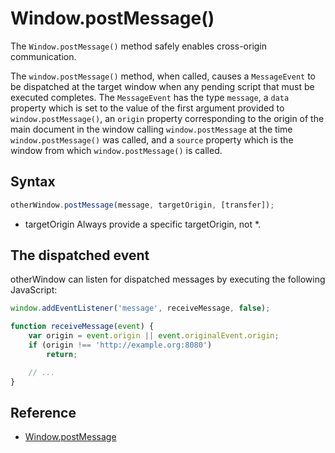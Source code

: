 # Window.postMessage()

The `Window.postMessage()` method safely enables cross-origin communication.

The `window.postMessage()` method, when called, causes a `MessageEvent` to be dispatched at the target window when any pending script that must be executed completes. The `MessageEvent` has the type `message`, a `data` property which is set to the value of the first argument provided to `window.postMessage()`, an `origin` property corresponding to the origin of the main document in the window calling `window.postMessage` at the time `window.postMessage()` was called, and a `source` property which is the window from which `window.postMessage()` is called. 

## Syntax

```js
otherWindow.postMessage(message, targetOrigin, [transfer]);
```

* targetOrigin
  Always provide a specific targetOrigin, not *.

## The dispatched event

otherWindow can listen for dispatched messages by executing the following JavaScript:

```js
window.addEventListener('message', receiveMessage, false);

function receiveMessage(event) {
	var origin = event.origin || event.originalEvent.origin;
	if (origin !== 'http://example.org:8080')
		return;

	// ...
}
```

## Reference
- [Window.postMessage](https://developer.mozilla.org/en-US/docs/Web/API/Window/postMessage)